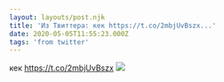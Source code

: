 ```yaml
---
layout: layouts/post.njk
title: 'Из Твиттера: кек https://t.co/2mbjUvBszx...'
date: 2020-05-05T11:55:23.000Z
tags: 'from twitter'
---
```



кек https://t.co/2mbjUvBszx
  <img src="https://pbs.twimg.com/media/EXQI79pXYAAOksC.jpg" />

